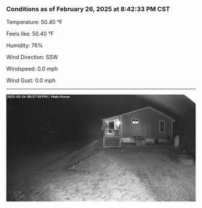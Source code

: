 ### Conditions as of February 26, 2025 at 8:42:33 PM CST 

Temperature: 50.40 &deg;F

Feels like: 50.40 &deg;F

Humidity: 76%

Wind Direction: SSW

Windspeed: 0.0 mph

Wind Gust: 0.0 mph

---

<img src="./images/latest.jpeg"/>

